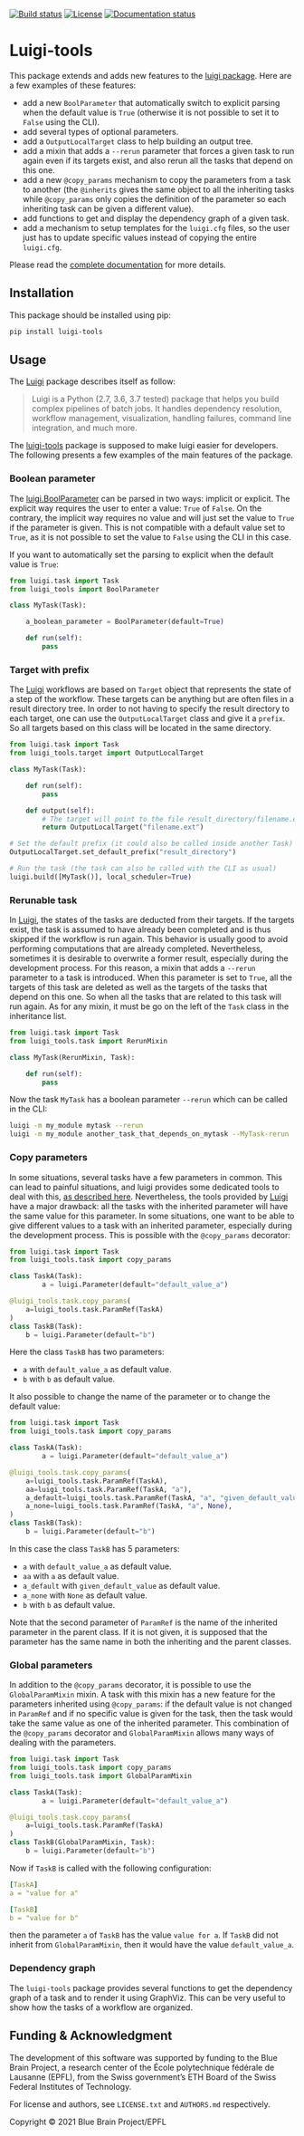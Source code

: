 [![Build status](https://github.com/BlueBrain/luigi-tools/actions/workflows/run-tox.yml/badge.svg?branch=main)](https://github.com/BlueBrain/luigi-tools/actions)
[![License](https://img.shields.io/badge/License-Apache%202-blue)](https://github.com/BlueBrain/luigi-tools/blob/master/LICENSE.txt)
[![Documentation status](https://readthedocs.org/projects/luigi-tools/badge/?version=latest)](https://luigi-tools.readthedocs.io/)


# Luigi-tools

This package extends and adds new features to the [luigi package][luigi_url].
Here are a few examples of these features:

* add a new `BoolParameter` that automatically switch to explicit parsing when the default value is `True` (otherwise it is not possible to set it to `False` using the CLI).
* add several types of optional parameters.
* add a `OutputLocalTarget` class to help building an output tree.
* add a mixin that adds a `--rerun` parameter that forces a given task to run again even if its targets exist, and also rerun all the tasks that depend on this one.
* add a new `@copy_params` mechanism to copy the parameters from a task to another (the `@inherits` gives the same object to all the inheriting tasks while `@copy_params` only copies the definition of the parameter so each inheriting task can be given a different value).
* add functions to get and display the dependency graph of a given task.
* add a mechanism to setup templates for the `luigi.cfg` files, so the user just has to update specific values instead of copying the entire `luigi.cfg`.

Please read the [complete documentation][luigi_tools_url] for more details.

## Installation

This package should be installed using pip:

```bash
pip install luigi-tools
```

## Usage

The [Luigi][luigi_url] package describes itself as follow:

> Luigi is a Python (2.7, 3.6, 3.7 tested) package that helps you build complex pipelines of batch
> jobs. It handles dependency resolution, workflow management, visualization, handling failures,
> command line integration, and much more.

The [luigi-tools][luigi_tools_url] package is supposed to make luigi easier for developers.
The following presents a few examples of the main features of the package.

### Boolean parameter

The [luigi.BoolParameter](https://luigi.readthedocs.io/en/stable/api/luigi.parameter.html#luigi.parameter.BoolParameter)
can be parsed in two ways: implicit or explicit. The explicit way requires the user to enter a
value: `True` of `False`. On the contrary, the implicit way requires no value and will just set
the value to `True` if the parameter is given. This is not compatible with a default value set to
`True`, as it is not possible to set the value to `False` using the CLI in this case.

If you want to automatically set the parsing to explicit when the default value is `True`:

```python
from luigi.task import Task
from luigi_tools import BoolParameter

class MyTask(Task):

    a_boolean_parameter = BoolParameter(default=True)

    def run(self):
        pass
```

### Target with prefix

The [Luigi][luigi_url] workflows are based on `Target` object that represents the state of a step
of the workflow. These targets can be anything but are often files in a result directory tree. In
order to not having to specify the result directory to each target, one can use the
`OutputLocalTarget` class and give it a `prefix`. So all targets based on this class will be
located in the same directory.

```python
from luigi.task import Task
from luigi_tools.target import OutputLocalTarget

class MyTask(Task):

    def run(self):
        pass

    def output(self):
        # The target will point to the file result_directory/filename.ext
        return OutputLocalTarget("filename.ext")

# Set the default prefix (it could also be called inside another Task)
OutputLocalTarget.set_default_prefix("result_directory")

# Run the task (the task can also be called with the CLI as usual)
luigi.build([MyTask()], local_scheduler=True)
```

### Rerunable task

In [Luigi][luigi_url], the states of the tasks are deducted from their targets. If the targets exist, the task
is assumed to have already been completed and is thus skipped if the workflow is run again. This
behavior is usually good to avoid performing computations that are already completed. Nevertheless,
sometimes it is desirable to overwrite a former result, especially during the development process.
For this reason, a mixin that adds a `--rerun` parameter to a task is introduced. When this
parameter is set to `True`, all the targets of this task are deleted as well as the targets of the
tasks that depend on this one. So when all the tasks that are related to this task will run again.
As for any mixin, it must be go on the left of the `Task` class in the inheritance list.

```python
from luigi.task import Task
from luigi_tools.task import RerunMixin

class MyTask(RerunMixin, Task):

    def run(self):
        pass
```

Now the task `MyTask` has a boolean parameter `--rerun` which can be called in the CLI:

```bash
luigi -m my_module mytask --rerun
luigi -m my_module another_task_that_depends_on_mytask --MyTask-rerun
```

### Copy parameters

In some situations, several tasks have a few parameters in common. This can lead to painful
situations, and luigi provides some dedicated tools to deal with this,
[as described here](https://luigi.readthedocs.io/en/stable/api/luigi.util.html?highlight=inherits#using-inherits-and-requires-to-ease-parameter-pain).
Nevertheless, the tools provided by [Luigi][luigi_url] have a major drawback: all the tasks with
the inherited parameter will have the same value for this parameter. In some situations, one want
to be able to give different values to a task with an inherited parameter, especially during the
development process. This is possible with the `@copy_params` decorator:

```python
from luigi.task import Task
from luigi_tools.task import copy_params

class TaskA(Task):
        a = luigi.Parameter(default="default_value_a")

@luigi_tools.task.copy_params(
    a=luigi_tools.task.ParamRef(TaskA)
)
class TaskB(Task):
    b = luigi.Parameter(default="b")
```

Here the class `TaskB` has two parameters:
* `a` with `default_value_a` as default value.
* `b` with `b` as default value.

It also possible to change the name of the parameter or to change the default value:

```python
from luigi.task import Task
from luigi_tools.task import copy_params

class TaskA(Task):
        a = luigi.Parameter(default="default_value_a")

@luigi_tools.task.copy_params(
    a=luigi_tools.task.ParamRef(TaskA),
    aa=luigi_tools.task.ParamRef(TaskA, "a"),
    a_default=luigi_tools.task.ParamRef(TaskA, "a", "given_default_value"),
    a_none=luigi_tools.task.ParamRef(TaskA, "a", None),
)
class TaskB(Task):
    b = luigi.Parameter(default="b")
```

In this case the class `TaskB` has 5 parameters:
* `a` with `default_value_a` as default value.
* `aa` with `a` as default value.
* `a_default` with `given_default_value` as default value.
* `a_none` with `None` as default value.
* `b` with `b` as default value.

Note that the second parameter of `ParamRef` is the name of the inherited parameter in the parent
class. If it is not given, it is supposed that the parameter has the same name in both the
inheriting and the parent classes.

### Global parameters

In addition to the `@copy_params` decorator, it is possible to use the `GlobalParamMixin` mixin.
A task with this mixin has a new feature for the parameters inherited using `@copy_params`: if the
default value is not changed in `ParamRef` and if no specific value is given for the task, then the
task would take the same value as one of the inherited parameter. This combination of the
`@copy_params` decorator and `GlobalParamMixin` allows many ways of dealing with the parameters.

```python
from luigi.task import Task
from luigi_tools.task import copy_params
from luigi_tools.task import GlobalParamMixin

class TaskA(Task):
        a = luigi.Parameter(default="default_value_a")

@luigi_tools.task.copy_params(
    a=luigi_tools.task.ParamRef(TaskA)
)
class TaskB(GlobalParamMixin, Task):
    b = luigi.Parameter(default="b")
```

Now if `TaskB` is called with the following configuration:

```yaml
[TaskA]
a = "value for a"

[TaskB]
b = "value for b"
```

then the parameter `a` of `TaskB` has the value `value for a`.
If `TaskB` did not inherit from `GlobalParamMixin`, then it would have the value
`default_value_a`.

### Dependency graph

The `luigi-tools` package provides several functions to get the dependency graph of a task and to
render it using GraphViz. This can be very useful to show how the tasks of a workflow are
organized.


## Funding & Acknowledgment

The development of this software was supported by funding to the Blue Brain Project, a research center of the École polytechnique fédérale de Lausanne (EPFL), from the Swiss government’s ETH Board of the Swiss Federal Institutes of Technology.

For license and authors, see `LICENSE.txt` and `AUTHORS.md` respectively.

Copyright © 2021 Blue Brain Project/EPFL

[luigi_url]: https://luigi.readthedocs.io/en/stable/
[luigi_tools_url]: https://luigi-tools.readthedocs.io/en/latest/
